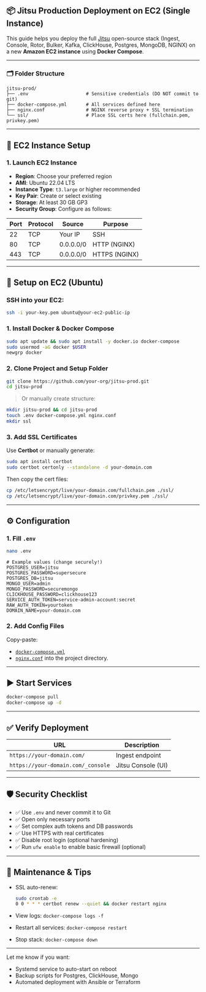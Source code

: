 ## 📦 Jitsu Production Deployment on EC2 (Single Instance)

This guide helps you deploy the full [Jitsu](https://jitsu.com) open-source stack (Ingest, Console, Rotor, Bulker, Kafka, ClickHouse, Postgres, MongoDB, NGINX) on a new **Amazon EC2 instance** using **Docker Compose**.

---

### 🗂️ Folder Structure

```
jitsu-prod/
├── .env                     # Sensitive credentials (DO NOT commit to git)
├── docker-compose.yml       # All services defined here
├── nginx.conf               # NGINX reverse proxy + SSL termination
└── ssl/                     # Place SSL certs here (fullchain.pem, privkey.pem)
```

---

## 🚀 EC2 Instance Setup

### 1. Launch EC2 Instance

* **Region**: Choose your preferred region
* **AMI**: Ubuntu 22.04 LTS
* **Instance Type**: `t3.large` or higher recommended
* **Key Pair**: Create or select existing
* **Storage**: At least 30 GB GP3
* **Security Group**: Configure as follows:

| Port | Protocol | Source    | Purpose       |
| ---- | -------- | --------- | ------------- |
| 22   | TCP      | Your IP   | SSH           |
| 80   | TCP      | 0.0.0.0/0 | HTTP (NGINX)  |
| 443  | TCP      | 0.0.0.0/0 | HTTPS (NGINX) |

---

## 🔐 Setup on EC2 (Ubuntu)

### SSH into your EC2:

```bash
ssh -i your-key.pem ubuntu@your-ec2-public-ip
```

### 1. Install Docker & Docker Compose

```bash
sudo apt update && sudo apt install -y docker.io docker-compose
sudo usermod -aG docker $USER
newgrp docker
```

### 2. Clone Project and Setup Folder

```bash
git clone https://github.com/your-org/jitsu-prod.git
cd jitsu-prod
```

> Or manually create structure:

```bash
mkdir jitsu-prod && cd jitsu-prod
touch .env docker-compose.yml nginx.conf
mkdir ssl
```

### 3. Add SSL Certificates

Use **Certbot** or manually generate:

```bash
sudo apt install certbot
sudo certbot certonly --standalone -d your-domain.com
```

Then copy the cert files:

```bash
cp /etc/letsencrypt/live/your-domain.com/fullchain.pem ./ssl/
cp /etc/letsencrypt/live/your-domain.com/privkey.pem ./ssl/
```

---

## ⚙️ Configuration

### 1. Fill `.env`

```bash
nano .env
```

```env
# Example values (change securely!)
POSTGRES_USER=jitsu
POSTGRES_PASSWORD=supersecure
POSTGRES_DB=jitsu
MONGO_USER=admin
MONGO_PASSWORD=securemongo
CLICKHOUSE_PASSWORD=clickhouse123
SERVICE_AUTH_TOKEN=service-admin-account:secret
RAW_AUTH_TOKEN=yourtoken
DOMAIN_NAME=your-domain.com
```

### 2. Add Config Files

Copy-paste:

* [`docker-compose.yml`](#)
* [`nginx.conf`](#)
  into the project directory.

---

## ▶️ Start Services

```bash
docker-compose pull
docker-compose up -d
```

---

## ✅ Verify Deployment

| URL                                | Description        |
| ---------------------------------- | ------------------ |
| `https://your-domain.com/`         | Ingest endpoint    |
| `https://your-domain.com/_console` | Jitsu Console (UI) |

---

## 🛡️ Security Checklist

* ✅ Use `.env` and never commit it to Git
* ✅ Open only necessary ports
* ✅ Set complex auth tokens and DB passwords
* ✅ Use HTTPS with real certificates
* ✅ Disable root login (optional hardening)
* ✅ Run `ufw enable` to enable basic firewall (optional)

---

## 🧼 Maintenance & Tips

* SSL auto-renew:

  ```bash
  sudo crontab -e
  0 0 * * * certbot renew --quiet && docker restart nginx
  ```

* View logs: `docker-compose logs -f`

* Restart all services: `docker-compose restart`

* Stop stack: `docker-compose down`

---

Let me know if you want:

* Systemd service to auto-start on reboot
* Backup scripts for Postgres, ClickHouse, Mongo
* Automated deployment with Ansible or Terraform
